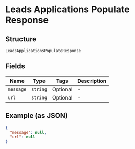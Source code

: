 
# Leads Applications Populate Response

## Structure

`LeadsApplicationsPopulateResponse`

## Fields

| Name | Type | Tags | Description |
|  --- | --- | --- | --- |
| `message` | `string` | Optional | - |
| `url` | `string` | Optional | - |

## Example (as JSON)

```json
{
  "message": null,
  "url": null
}
```


